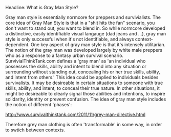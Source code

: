 Headline: What is Gray Man Style?

Gray man style is essentially normcore for preppers and survivialists.  The core
idea of Gray Man Style is that in a "shit hits the fan" scenario, you don't want
to stand out, you want to blend in. So while normcore developed a distinctive,
easily identifiable visual langauge (dad jeans and ...), gray man style is only
successful when it's not identifiable, and always context-dependent.  One key
aspect of gray man style is that it's intensely utilitarian. The notion of the
gray man was developed largely by white male preppers who as a response to a
fantasy urban survival scenario. SurvivialThinkTank.com defines a 'gray man' as
'an individual who possesses the skills, ability and intent to blend into any
situation or surrounding without standing out, concealing his or her true
skills, ability, and intent from others.' This idea could be applied to
individuals besides survivalists. It may be desireable in certain situations to
someone with true skills, ability, and intent, to conceal their true nature. In
other situations, it might be desireable to clearly signal those abilities and
intentions, to inspire solidarity, identity or prevent confusion. The idea of
gray man style includes the notion of different 'phases':

http://www.survivalthinktank.com/2011/11/grey-man-directive.html

Therefore grey man clothing is often 'transformable' in some way, in order to
swtich between contexts.
